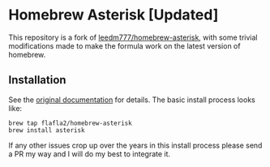 # Homebrew Asterisk [Updated]

This repository is a fork of [leedm777/homebrew-asterisk][ast], with some trivial
modifications made to make the formula work on the latest version of homebrew.

## Installation

See the [original documentation][ast] for details.  The basic install process looks like:

    brew tap flafla2/homebrew-asterisk
    brew install asterisk

If any other issues crop up over the years in this install process please send a PR my way
and I will do my best to integrate it.

 [ast]: https://github.com/leedm777/homebrew-asterisk